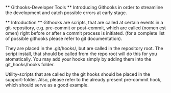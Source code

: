 ** Githooks-Developer Tools **
Introducing Githooks in order to streamline the 
development and catch possible errors at early stage.

** Introduction **
Githooks are scripts, that are called at certain events
in a git-repository, e.g. pre-commit or post-commit, which
are called (nomen est omen) right  before or after a commit
process is initiated. 
(for a complete list of possible githooks
please refer to git documentation).

They are placed in the .git/hooks/, but are called in the
repository root. The script install, that should be called from
rhe repo root will do this for you atomatically. You may add 
your hooks simply by adding them into the git_hooks/hooks folder.

Utility-scripts that are called by the git hooks should be placed
in the support-folder. Also, please refer to the already present 
pre-commit hook, which should serve as a good example.

